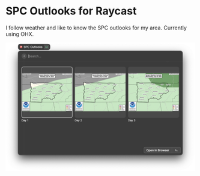 # SPC Outlooks for Raycast
I follow weather and like to know the SPC outlooks for my area. Currently using OHX. 

![image of raycast plugin](./assets/image.png)
